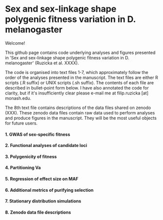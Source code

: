 # Sex and sex-linkage shape polygenic fitness variation in D. melanogaster

Welcome!

This github page contains code underlying analyses and figures presented in 'Sex and sex-linkage shape polygenic fitness variation in D. melanogaster' (Ruzicka et al. XXXX).

The code is organised into text files 1-7, which approximately follow the order of the analyses presented in the manuscript. The text files are either R scripts (.R suffix) or UNIX scripts (.sh suffix). The contents of each file are described in bullet-point form below. I have also annotated the code for clarity, but if it's insufficiently clear please e-mail me at filip.ruzicka [at] monash.edu.

The 8th text file contains descriptions of the data files shared on zenodo (XXX). These zenodo data files contain raw data used to perform analyses and produce figures in the manuscript. They will be the most useful objects for future users.

#### 1. GWAS of sex-specific fitness

#### 2. Functional analyses of candidate loci

#### 3. Polygenicity of fitness

#### 4. Partitioning Va

#### 5. Regression of effect size on MAF

#### 6. Additional metrics of purifying selection

#### 7. Stationary distribution simulations

#### 8. Zenodo data file descriptions


